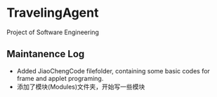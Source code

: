 # TravelingAgent
Project of Software Engineering

## Maintanence Log
* Added JiaoChengCode filefolder, containing some basic codes for frame and applet programing.
* 添加了模块(Modules)文件夹，开始写一些模块
